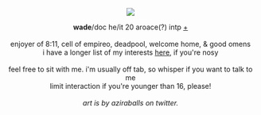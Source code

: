 <p align="center">
<img src="https://cdn.discordapp.com/attachments/431499091269124117/1139910158974206052/awwww.png">
</p>

<p align="center">
  <b>wade</b>/doc he/it 20 aroace(?) intp <a href="https://en.pronouns.page/@wadewilson">+</a><br><br>
enjoyer of 8:11, cell of empireo, deadpool, welcome home, & good omens
<br>i have a longer list of my interests <a href="https://rentry.co/-spiderman">here</a>, if you're nosy
<br><br>feel free to sit with me. i'm usually off tab, so whisper
if you want to talk to me
<br>limit interaction if you're younger than 16, please!
  <br><br><i>art is by aziraballs on twitter.</i>
</p>
